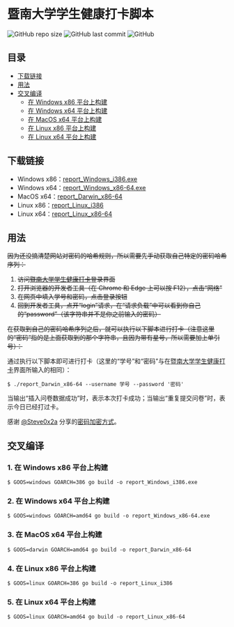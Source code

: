 # 暨南大学学生健康打卡脚本

![GitHub repo size](https://img.shields.io/github/repo-size/xiaojianzhong/jnu-stu-health-report)
![GitHub last commit](https://img.shields.io/github/last-commit/xiaojianzhong/jnu-stu-health-report)
![GitHub](https://img.shields.io/github/license/xiaojianzhong/jnu-stu-health-report)

## 目录

- [下载链接](#links)
- [用法](#usages)
- [交叉编译](#build)
  - [在 Windows x86 平台上构建](#build-windows-x86)
  - [在 Windows x64 平台上构建](#build-windows-x64)
  - [在 MacOS x64 平台上构建](#build-macos-x64)
  - [在 Linux x86 平台上构建](#build-linux-x86)
  - [在 Linux x64 平台上构建](#build-linux-x64)

## <a name="links"></a> 下载链接

- Windows x86：[report_Windows_i386.exe](https://github.com/xiaojianzhong/jnu-stu-health-report/releases/download/v1.1/report_Windows_i386.exe)
- Windows x64：[report_Windows_x86-64.exe](https://github.com/xiaojianzhong/jnu-stu-health-report/releases/download/v1.1/report_Windows_x86-64.exe)
- MacOS x64：[report_Darwin_x86-64](https://github.com/xiaojianzhong/jnu-stu-health-report/releases/download/v1.1/report_Darwin_x86-64)
- Linux x86：[report_Linux_i386](https://github.com/xiaojianzhong/jnu-stu-health-report/releases/download/v1.1/report_Linux_i386)
- Linux x64：[report_Linux_x86-64](https://github.com/xiaojianzhong/jnu-stu-health-report/releases/download/v1.1/report_Linux_x86-64)

## <a name="usages"></a> 用法

~~因为还没搞清楚网站对密码的哈希规则，所以需要先手动获取自己特定的密码哈希序列：~~

1. ~~访问[暨南大学学生健康打卡](https://stuhealth.jnu.edu.cn)登录界面~~
2. ~~打开浏览器的开发者工具（在 Chrome 和 Edge 上可以按 F12），点击“网络”~~
3. ~~在网页中填入学号和密码，点击登录按钮~~
4. ~~回到开发者工具，点开“login”请求，在“请求负载”中可以看到你自己的“password”（该字符串并不是你之前输入的密码）~~

~~在获取到自己的密码哈希序列之后，就可以执行以下脚本进行打卡（注意这里的“密码”指的是上面获取到的那个字符串，且因为带有星号，所以需要加上单引号）：~~

通过执行以下脚本即可进行打卡（这里的“学号”和“密码”与在[暨南大学学生健康打卡](https://stuhealth.jnu.edu.cn)界面所输入的相同）：

```shell
$ ./report_Darwin_x86-64 --username 学号 --password '密码'
```

当输出“插入问卷数据成功”时，表示本次打卡成功；当输出“重复提交问卷”时，表示今日已经打过卡。

感谢 [@Steve0x2a](https://github.com/Steve0x2a) 分享的[密码加密方式](https://github.com/xiaojianzhong/jnu-stu-health-report/issues/1)。

## <a name="build"></a> 交叉编译

### <a name="build-windows-x86"></a> 1. 在 Windows x86 平台上构建

```shell
$ GOOS=windows GOARCH=386 go build -o report_Windows_i386.exe
```

### <a name="build-windows-x64"></a> 2. 在 Windows x64 平台上构建

```shell
$ GOOS=windows GOARCH=amd64 go build -o report_Windows_x86-64.exe
```

### <a name="build-macos-x64"></a> 3. 在 MacOS x64 平台上构建

```shell
$ GOOS=darwin GOARCH=amd64 go build -o report_Darwin_x86-64
```

### <a name="build-linux-x86"></a> 4. 在 Linux x86 平台上构建

```shell
$ GOOS=linux GOARCH=386 go build -o report_Linux_i386
```

### <a name="build-linux-x64"></a> 5. 在 Linux x64 平台上构建

```shell
$ GOOS=linux GOARCH=amd64 go build -o report_Linux_x86-64
```
